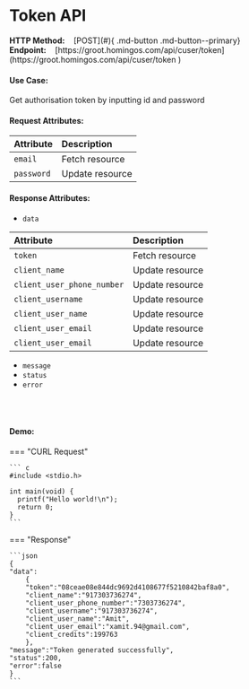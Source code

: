 <h1>Token API</h1>
<b>HTTP Method:</b> &nbsp;&nbsp;&nbsp;[POST](#){ .md-button .md-button--primary} &nbsp;&nbsp;&nbsp;&nbsp;&nbsp;&nbsp;&nbsp;&nbsp;&nbsp;
<b>Endpoint:</b>&nbsp;&nbsp;&nbsp; [https://groot.homingos.com/api/cuser/token](https://groot.homingos.com/api/cuser/token )

#### Use Case:
Get authorisation token by inputting id and password

#### Request Attributes:
| Attribute   | Description    |
| :---------- | :--------------|
| `email`     | Fetch resource |
| `password`  | Update resource|

#### Response Attributes:
- `data`

| Attribute   | Description    |
| :---------- | :--------------|
| `token`     | Fetch resource |
| `client_name`  | Update resource|
| `client_user_phone_number`| Update resource|
| `client_username`  | Update resource|
| `client_user_name`  | Update resource|
| `client_user_email`  | Update resource|
| `client_user_email`  | Update resource|

- `message`
- `status`
- `error`
<br>
<br>

#### Demo:
=== "CURL Request"

    ``` c
    #include <stdio.h>

    int main(void) {
      printf("Hello world!\n");
      return 0;
    }
    ```

=== "Response"

    ```json
    {
    "data":
    	{
    	"token":"08ceae08e844dc9692d4108677f5210842baf8a0",
    	"client_name":"917303736274",
    	"client_user_phone_number":"7303736274",
    	"client_username":"917303736274",
    	"client_user_name":"Amit",
    	"client_user_email":"xamit.94@gmail.com",
    	"client_credits":199763
        },
    "message":"Token generated successfully",
    "status":200,
    "error":false
    }
    ```










